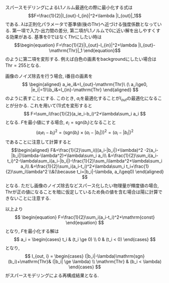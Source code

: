 
スパースモデリングによるL1ノルム最適化の際に最小化する式は
$$F=\frac{1}{2}|I_{out}-I_{in}|^2+\lambda |I_{out}|_1$$
である. $\lambda$は正則化パラメータで基準値(後の$\mathrm{Thr}$)へ近づける強度係数となっている. 第一項で入力-出力間の差分, 第二項がL1ノルムで0に近い解を出しやすくする効果がある. 基準を0ではなく$Thr$にしたい時は
$$\begin{equation}
F=\frac{1}{2}|I_{out}-I_{in}|^2+\lambda |I_{out}-\mathrm{Thr}|_1
\end{equation}$$
のように第二項を変形する. 例えば白色の画素をbackgroundにしたい場合は$\mathrm{Thr}=255$となる.

画像のノイズ除去を行う場合, i番目の画素を
$$
\begin{aligned}
a_ie_i&=I_{out}-\mathrm{Thr}\ (\ a_i\ge0, |e_i|=1)\\b_i&=I_{in}-\mathrm{Thr}
\end{aligned}
$$
のように表すことにする. このとき, $a_i$を最適化することが$I_{out}$の最適化になることが分かる. これを用いて(1)式を変形すると
$$
F=\sum_i\frac{1}{2}(a_ie_i-b_i)^2+\lambda\sum_i a_i
$$
となる. $F$を最小値にする場合, $e_i=\mathrm{sgn}(b_i)$となることと
$$
(a_ie_i-b_i)^2=(\mathrm{sgn}(b_i)\times(a_i-|b_i|))^2=(a_i-|b_i|)^2
$$
であることに注意して計算すると
$$\begin{aligned}
F&=\frac{1}{2}\sum_i(((a_i-|b_i|)+\lambda)^2 -2(a_i-|b_i|)\lambda-\lambda^2)+\lambda\sum_i a_i\\
&=\frac{1}{2}\sum_i(a_i-t_i)^2-\lambda\sum_i(a_i-|b_i|)-\frac{1}{2}\sum_i\lambda^2+\lambda\sum_i a_i\\
&=\frac{1}{2}\sum_i(a_i-t_i)^2+\lambda\sum_i t_i+\frac{1}{2}\sum_i\lambda^2
\\&(\because t_i=|b_i|-\lambda, a_i\geq0)
\end{aligned}
$$
となる. ただし画像のノイズ除去などスパース化したい物理量が輝度値の場合, $\mathrm{Thr}$が正の値になることを暗に仮定しているため負の値を含む場合は陽に計算できないことに注意する.

以上より
$$
\begin{equation}
F=\frac{1}{2}\sum_i(a_i-t_i)^2+\mathrm{const}
\end{equation}
$$
となり, $F$を最小化する解は
$$
a_i = \begin{cases}
    t_i & (t_i \ge 0) \\
    0 & (t_i < 0)
  \end{cases}
$$
となり,
$$
I_{out, i} = \begin{cases}
    (|b_i|-\lambda)\mathrm{sgn}(b_i)+\mathrm{Thr}& (|b_i| \ge \lambda) \\
    \mathrm{Thr} & (b_i < \lambda)
  \end{cases}
$$
がスパースモデリングによる再構成結果となる.